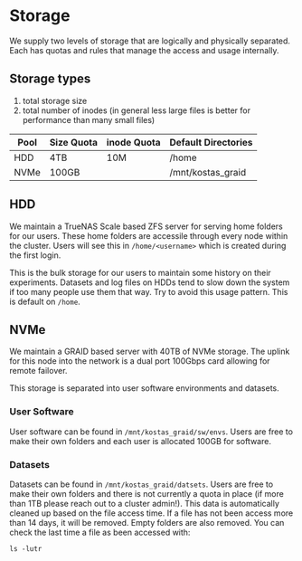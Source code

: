 # Storage

We supply two levels of storage that are logically and physically separated. Each has quotas and rules that manage the access and usage internally.

## Storage types

1) total storage size
2) total number of inodes (in general less large files is better for performance than many small files)

| Pool | Size Quota | inode Quota |   Default Directories  |
|------|------------|-------------|------------------------|
| HDD  |    4TB     |      10M    | /home                  |
| NVMe |   100GB    |             | /mnt/kostas_graid      |

## HDD

We maintain a TrueNAS Scale based ZFS server for serving home folders for our users. These home folders are accessile through every node within the cluster. Users will see this in `/home/<username>` which is created during the first login.

This is the bulk storage for our users to maintain some history on their experiments. Datasets and log files on HDDs tend to slow down the system if too many people use them that way. Try to avoid this usage pattern. This is default on `/home`.

## NVMe

We maintain a GRAID based server with 40TB of NVMe storage. The uplink for this node into the network is a dual port 100Gbps card allowing for remote failover.

This storage is separated into user software environments and datasets.

### User Software

User software can be found in `/mnt/kostas_graid/sw/envs`. Users are free to make their own folders and each user is allocated 100GB for software.

### Datasets

Datasets can be found in `/mnt/kostas_graid/datsets`. Users are free to make their own folders and there is not currently a quota in place (if more than 1TB please reach out to a cluster admin!). This data is automatically cleaned up based on the file access time. If a file has not been access more than 14 days, it will be removed. Empty folders are also removed. You can check the last time a file as been accessed with:

```
ls -lutr
```
